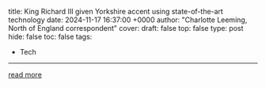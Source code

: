 title: King Richard III given Yorkshire accent using state-of-the-art technology
date: 2024-11-17 16:37:00 +0000
author: "Charlotte Leeming, North of England correspondent"
cover: 
draft: false
top: false
type: post
hide: false
toc: false
tags:
  - Tech
---



[read more](https://news.sky.com/story/king-richard-iii-given-yorkshire-accent-using-state-of-the-art-technology-13255791)
